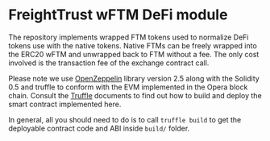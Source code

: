 # FreightTrust wFTM DeFi module

The repository implements wrapped FTM tokens used to normalize DeFi tokens use with the native tokens. Native FTMs can be freely wrapped
into the ERC20 wFTM and unwrapped back to FTM without a fee. The only cost involved is the transaction fee of the exchange contract call.

Please note we use [OpenZeppelin](https://github.com/OpenZeppelin/openzeppelin-contracts) library version 2.5 along with the Solidity 0.5
and truffle to conform with the EVM implemented in the Opera block chain. Consult the [Truffle](https://www.trufflesuite.com) documents to
find out how to build and deploy the smart contract implemented here.

In general, all you should need to do is to call `truffle build` to get the deployable contract code and ABI inside `build/` folder.
